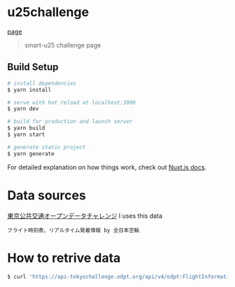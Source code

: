 # u25challenge

[page](https://mizukisonoko.github.io/u25challenge/)

> smart-u25 challenge page

## Build Setup

```bash
# install dependencies
$ yarn install

# serve with hot reload at localhost:3000
$ yarn dev

# build for production and launch server
$ yarn build
$ yarn start

# generate static project
$ yarn generate
```

For detailed explanation on how things work, check out [Nuxt.js docs](https://nuxtjs.org).

# Data sources

[東京公共交通オープンデータチャレンジ](https://tokyochallenge.odpt.org/)
I uses this data
```
フライト時刻表、リアルタイム発着情報 by 全日本空輸
```

# How to retrive data 

```sh
$ curl 'https://api-tokyochallenge.odpt.org/api/v4/odpt:FlightInformationDeparture?odpt:operator=odpt.Operator:ANA&acl:consumerKey=1yOXjfC299f68M_Yq2gshqwYLemqaWB1Sq7RF1seRsA' > assets/data.json
```
